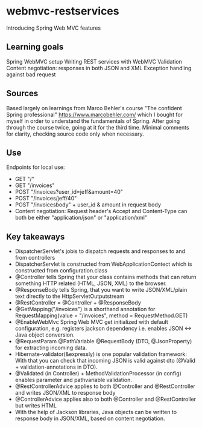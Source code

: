 # webmvc-restservices
Introducing Spring Web MVC features

## Learning goals
Spring WebMVC setup
Writing REST services with WebMVC
Validation
Content negotiation: responses in both JSON and XML
Exception handling against bad request

## Sources
Based largely on learnings from Marco Behler's course "The confident Spring professional" https://www.marcobehler.com/ which I bought for myself in order to understand the fundamentals of Spring. 
After going through the course twice, going at it for the third time. Minimal comments for clarity, checking source code only when necessary.

## Use
Endpoints for local use:
- GET "/" 
- GET "/invoices" 
- POST "/invoices?user_id=jeff&amount=40" 
- POST "/invoices/jeff/40"
- POST "/invoicesbody" + user_id & amount in request body
- Content negotiation: Request header's Accept and Content-Type can both be either "application/json" or "application/xml"

## Key takeaways
- DispatcherServlet's jobis to dispatch requests and responses to and from controllers
- DispatcherServlet is constructed from WebApplicationContect which is constructed from configuration.class
- @Controller tells Spring that your class contains methods that can return something HTTP related (HTML, JSON, XML) to the browser.
- @ResponseBody tells Spring, that you want to write JSON/XML/plain text directly to the HttpServletOutputstream
- @RestController = @Controller + @ResponseBody
- @GetMapping("/invoices") is a shorthand annotation for RequestMapping(value = "/invoices", method = RequestMethod.GET)
- @EnableWebMvc Spring Web MVC get initialized with default configuration, e.g. registers jackson dependency i.e. enables JSON <-> Java object conversion. 
- @RequestParam @PathVariable @RequestBody (DTO, @JsonProperty) for extracting incoming data.
- Hibernate-validator(&expressly) is one popular validation framework:
  With that you can check that incoming JSON is valid against dto (@Valid + validation-annotations in DTO).
- @Validated (in Controller) + MethodValidationProcessor (in config) enables parameter and pathvariable validation.
- @RestControllerAdvice applies to both @Controller and @RestController and writes JSON/XML to response body
- @ControllerAdvice applies also to both @Controller and @RestController but writes HTML
- With the help of Jackson libraries, Java objects can be written to response body in JSON/XML, based on content negotiation.
